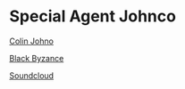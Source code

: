 Special Agent Johnco
=============

[Colin Johno](http://colinjohnco.com/)

[Black Byzance](http://blackbyzance.tumblr.com/)

[Soundcloud](https://soundcloud.com/colinjohnco)


